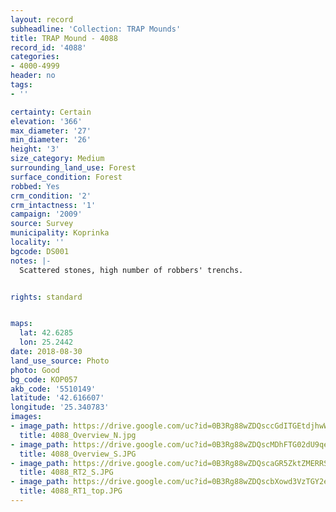```yaml
---
layout: record
subheadline: 'Collection: TRAP Mounds'
title: TRAP Mound - 4088
record_id: '4088'
categories:
- 4000-4999
header: no
tags:
- ''

certainty: Certain
elevation: '366'
max_diameter: '27'
min_diameter: '26'
height: '3'
size_category: Medium
surrounding_land_use: Forest
surface_condition: Forest
robbed: Yes
crm_condition: '2'
crm_intactness: '1'
campaign: '2009'
source: Survey
municipality: Koprinka
locality: ''
bgcode: DS001
notes: |-
  Scattered stones, high number of robbers' trenchs.


rights: standard


maps:
  lat: 42.6285
  lon: 25.2442
date: 2018-08-30
land_use_source: Photo
photo: Good
bg_code: КОР057
akb_code: '5510149'
latitude: '42.616607'
longitude: '25.340783'
images:
- image_path: https://drive.google.com/uc?id=0B3Rg88wZDQsccGdITGEtdjhwWG8
  title: 4088_Overview_N.jpg
- image_path: https://drive.google.com/uc?id=0B3Rg88wZDQscMDhFTG02dU9qeEk
  title: 4088_Overview_S.JPG
- image_path: https://drive.google.com/uc?id=0B3Rg88wZDQscaGR5ZktZMERRSUk
  title: 4088_RT2_S.JPG
- image_path: https://drive.google.com/uc?id=0B3Rg88wZDQscbXowd3VzTGY2eVk
  title: 4088_RT1_top.JPG
---
```

